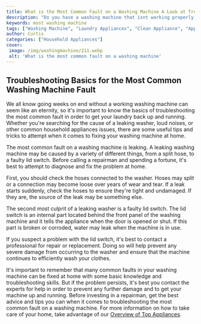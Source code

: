 ```yaml
---
title: What is the Most Common Fault on a Washing Machine A Look at Troubleshooting Basics
description: "Do you have a washing machine that isnt working properly Find out what the most common problems are and learn the basics of troubleshooting the issue In this article youll discover the causes and solutions for the most common faults"
keywords: most washing machine
tags: ["Washing Machine", "Laundry Appliances", "Clean Appliance", "Appliance Guide"]
author: Curtis
categories: ["Household Appliances"]
cover: 
 image: /img/washingmachine/211.webp
 alt: 'What is the most common fault on a washing machine'
---
```

## Troubleshooting Basics for the Most Common Washing Machine Fault

We all know going weeks on end without a working washing machine can seem like an eternity, so it's important to know the basics of troubleshooting the most common fault in order to get your laundry back up and running. Whether you're searching for the cause of a leaking washer, loud noises, or other common household appliances issues, there are some useful tips and tricks to attempt when it comes to fixing your washing machine at home.

The most common fault on a washing machine is leaking. A leaking washing machine may be caused by a variety of different things, from a split hose, to a faulty lid switch. Before calling a repairman and spending a fortune, it's best to attempt to diagnose and fix the problem at home. 

First, you should check the hoses connected to the washer. Hoses may split or a connection may become loose over years of wear and tear. If a leak starts suddenly, check the hoses to ensure they're tight and undamaged. If they are, the source of the leak may be something else. 

The second most culprit of a leaking washer is a faulty lid switch. The lid switch is an internal part located behind the front panel of the washing machine and it tells the appliance when the door is opened or shut. If this part is broken or corroded, water may leak when the machine is in use. 

If you suspect a problem with the lid switch, it's best to contact a professional for repair or replacement. Doing so will help prevent any severe damage from occurring to the washer and ensure that the machine continues to efficiently wash your clothes.

It's important to remember that many common faults in your washing machine can be fixed at home with some basic knowledge and troubleshooting skills. But if the problem persists, it's best you contact the experts for help in order to prevent any further damage and to get your machine up and running. Before investing in a repairman, get the best advice and tips you can when it comes to troubleshooting the most common fault on a washing machine. For more information on how to take care of your home, take advantage of our [Overview of Top Appliances](./pages/appliance-overview).
